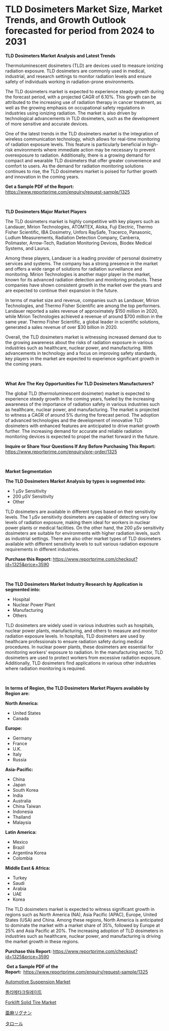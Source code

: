 <p><h1>TLD Dosimeters Market Size, Market Trends, and Growth Outlook forecasted for period from 2024 to 2031</h1></p><p><strong>TLD Dosimeters Market Analysis and Latest Trends</strong></p>
<p><p>Thermoluminescent dosimeters (TLD) are devices used to measure ionizing radiation exposure. TLD dosimeters are commonly used in medical, industrial, and research settings to monitor radiation levels and ensure safety of individuals working in radiation-prone environments.</p><p>The TLD dosimeters market is expected to experience steady growth during the forecast period, with a projected CAGR of 6.10%. This growth can be attributed to the increasing use of radiation therapy in cancer treatment, as well as the growing emphasis on occupational safety regulations in industries using ionizing radiation. The market is also driven by technological advancements in TLD dosimeters, such as the development of more sensitive and accurate devices.</p><p>One of the latest trends in the TLD dosimeters market is the integration of wireless communication technology, which allows for real-time monitoring of radiation exposure levels. This feature is particularly beneficial in high-risk environments where immediate action may be necessary to prevent overexposure to radiation. Additionally, there is a growing demand for compact and wearable TLD dosimeters that offer greater convenience and comfort to users. As the demand for radiation monitoring solutions continues to rise, the TLD dosimeters market is poised for further growth and innovation in the coming years.</p></p>
<p><strong>Get a Sample PDF of the Report:&nbsp;</strong> <a href="https://www.reportprime.com/enquiry/request-sample/1325">https://www.reportprime.com/enquiry/request-sample/1325</a></p>
<p>&nbsp;</p>
<p><strong>TLD Dosimeters Major Market Players</strong></p>
<p><p>The TLD dosimeters market is highly competitive with key players such as Landauer, Mirion Technologies, ATOMTEX, Aloka, Fuji Electric, Thermo Fisher Scientific, IBA Dosimetry, Unfors RaySafe, Tracerco, Panasonic, Ludlum Measurements, Radiation Detection Company, Canberra, Polimaster, Arrow-Tech, Radiation Monitoring Devices, Biodex Medical Systems, and Laurus.</p><p>Among these players, Landauer is a leading provider of personal dosimetry services and systems. The company has a strong presence in the market and offers a wide range of solutions for radiation surveillance and monitoring. Mirion Technologies is another major player in the market, known for its advanced radiation detection and monitoring products. These companies have shown consistent growth in the market over the years and are expected to continue their expansion in the future.</p><p>In terms of market size and revenue, companies such as Landauer, Mirion Technologies, and Thermo Fisher Scientific are among the top performers. Landauer reported a sales revenue of approximately $150 million in 2020, while Mirion Technologies achieved a revenue of around $700 million in the same year. Thermo Fisher Scientific, a global leader in scientific solutions, generated a sales revenue of over $30 billion in 2020.</p><p>Overall, the TLD dosimeters market is witnessing increased demand due to the growing awareness about the risks of radiation exposure in various industries such as healthcare, nuclear power, and manufacturing. With advancements in technology and a focus on improving safety standards, key players in the market are expected to experience significant growth in the coming years.</p></p>
<p>&nbsp;</p>
<p><strong>What Are The Key Opportunities For TLD Dosimeters Manufacturers?</strong></p>
<p><p>The global TLD (thermoluminescent dosimeter) market is expected to experience steady growth in the coming years, fueled by the increasing awareness of the importance of radiation safety in various industries such as healthcare, nuclear power, and manufacturing. The market is projected to witness a CAGR of around 5% during the forecast period. The adoption of advanced technologies and the development of innovative TLD dosimeters with enhanced features are anticipated to drive market growth further. The increasing demand for accurate and reliable radiation monitoring devices is expected to propel the market forward in the future.</p></p>
<p><strong>Inquire or Share Your Questions If Any Before Purchasing This Report:</strong> <a href="https://www.reportprime.com/enquiry/pre-order/1325">https://www.reportprime.com/enquiry/pre-order/1325</a></p>
<p>&nbsp;</p>
<p><strong>Market Segmentation</strong></p>
<p><strong>The TLD Dosimeters Market Analysis by types is segmented into:</strong></p>
<p><ul><li>1 μSv Sensitivity</li><li>200 μSV Sensitivity</li><li>Other</li></ul></p>
<p><p>TLD dosimeters are available in different types based on their sensitivity levels. The 1 μSv sensitivity dosimeters are capable of detecting very low levels of radiation exposure, making them ideal for workers in nuclear power plants or medical facilities. On the other hand, the 200 μSv sensitivity dosimeters are suitable for environments with higher radiation levels, such as industrial settings. There are also other market types of TLD dosimeters available with different sensitivity levels to suit various radiation exposure requirements in different industries.</p></p>
<p><strong>Purchase this Report:&nbsp;</strong><a href="https://www.reportprime.com/checkout?id=1325&price=3590">https://www.reportprime.com/checkout?id=1325&price=3590</a></p>
<p>&nbsp;</p>
<p><strong>The TLD Dosimeters Market Industry Research by Application is segmented into:</strong></p>
<p><ul><li>Hospital</li><li>Nuclear Power Plant</li><li>Manufacturing</li><li>Others</li></ul></p>
<p><p>TLD dosimeters are widely used in various industries such as hospitals, nuclear power plants, manufacturing, and others to measure and monitor radiation exposure levels. In hospitals, TLD dosimeters are used by healthcare professionals to ensure radiation safety during medical procedures. In nuclear power plants, these dosimeters are essential for monitoring workers' exposure to radiation. In the manufacturing sector, TLD dosimeters are used to protect workers from excessive radiation exposure. Additionally, TLD dosimeters find applications in various other industries where radiation monitoring is required.</p></p>
<p>&nbsp;</p>
<p><strong>In terms of Region, the TLD Dosimeters Market Players available by Region are:</strong></p>
<p>
    <p> <strong> North America: </strong>
        <ul>
            <li>United States</li>
            <li>Canada</li>
        </ul>
        </p> 
    <p> <strong> Europe: </strong>
        <ul>
            <li>Germany</li>
            <li>France</li>
            <li>U.K.</li>
            <li>Italy</li>
            <li>Russia</li>
        </ul>
        </p> 
    <p> <strong> Asia-Pacific: </strong>
        <ul>
            <li>China</li>
            <li>Japan</li>
            <li>South Korea</li>
            <li>India</li>
            <li>Australia</li>
            <li>China Taiwan</li>
            <li>Indonesia</li>
            <li>Thailand</li>
            <li>Malaysia</li>
        </ul>
        </p> 
    <p> <strong> Latin America: </strong>
        <ul>
            <li>Mexico</li>
            <li>Brazil</li>
            <li>Argentina Korea</li>
            <li>Colombia</li>
        </ul>
        </p> 
    <p> <strong> Middle East & Africa: </strong>
        <ul>
            <li>Turkey</li>
            <li>Saudi</li>
            <li>Arabia</li>
            <li>UAE</li>
            <li>Korea</li>
        </ul>
    </p>
    </p>
<p><p>The TLD dosimeters market is expected to witness significant growth in regions such as North America (NA), Asia Pacific (APAC), Europe, United States (USA) and China. Among these regions, North America is anticipated to dominate the market with a market share of 35%, followed by Europe at 25% and Asia Pacific at 20%. The increasing adoption of TLD dosimeters in industries such as healthcare, nuclear power, and manufacturing is driving the market growth in these regions.</p></p>
<p><strong>Purchase this Report: </strong><a href="https://www.reportprime.com/checkout?id=1325&price=3590">https://www.reportprime.com/checkout?id=1325&price=3590</a></p>
<p>&nbsp;<strong>Get a Sample PDF of the Report:&nbsp;&nbsp;</strong><a href="https://www.reportprime.com/enquiry/request-sample/1325">https://www.reportprime.com/enquiry/request-sample/1325</a></p>
<p><strong></strong></p>
<p><p><a href="https://issuu.com/reportprime-2/docs/automotive-suspension-market-size-2030.pptx">Automotive Suspension Market</a></p><p><a href="https://github.com/JonHarrtis67676y/Market-Research-Report-List-1/blob/main/62596648438.md">폴리메타크릴레이트</a></p><p><a href="https://issuu.com/reportprime-2/docs/forklift-solid-tire-market-size-2030.pptx">Forklift Solid Tire Market</a></p><p><a href="https://github.com/bevdtkn4419963/Market-Research-Report-List-1/blob/main/57115019267.md">亜麻リグナン</a></p><p><a href="https://github.com/MosesSpinka1914/Market-Research-Report-List-1/blob/main/78804999268.md">タロール</a></p></p>